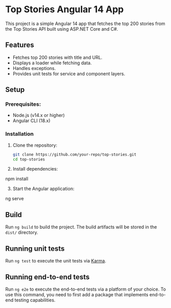 # Top Stories Angular 14 App

This project is a simple Angular 14 app that fetches the top 200 stories from the Top Stories API built using ASP.NET Core and C#.

## Features

- Fetches top 200 stories with title and URL.
- Displays a loader while fetching data.
- Handles exceptions.
- Provides unit tests for service and component layers.

## Setup

### Prerequisites:

- Node.js (v14.x or higher)
- Angular CLI (18.x)

### Installation

1. Clone the repository:

   ```bash
   git clone https://github.com/your-repo/top-stories.git
   cd top-stories

   ```

2. Install dependencies:

npm install

3. Start the Angular application:

ng serve

## Build

Run `ng build` to build the project. The build artifacts will be stored in the `dist/` directory.

## Running unit tests

Run `ng test` to execute the unit tests via [Karma](https://karma-runner.github.io).

## Running end-to-end tests

Run `ng e2e` to execute the end-to-end tests via a platform of your choice. To use this command, you need to first add a package that implements end-to-end testing capabilities.
